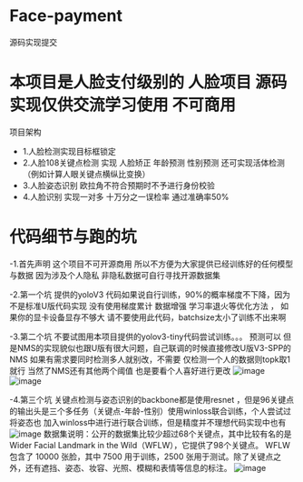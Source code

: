 # Face-payment
源码实现提交
# 本项目是人脸支付级别的 人脸项目 源码实现仅供交流学习使用 不可商用
项目架构
- 1.人脸检测实现目标框锁定
- 2.人脸108关键点检测 实现 人脸矫正 年龄预测 性别预测   还可实现活体检测（例如计算人眼关键点横纵比变换）
- 3.人脸姿态识别  欧拉角不符合预期时不予进行身份校验
- 4.人脸识别 实现一对多 十万分之一误检率 通过准确率50%

# 代码细节与跑的坑
-1.首先声明 这个项目不可开源商用 所以不方便为大家提供已经训练好的任何模型与数据 因为涉及个人隐私 非隐私数据可自行寻找开源数据集

-2.第一个坑 提供的yoloV3 代码如果说自行训练，90%的概率梯度不下降，因为不是标准U版代码实现 没有使用梯度累计 数据增强 学习率退火等优化方法 ，
如果你的显卡设备显存不够大 请不要使用此代码，batchsize太小了训练不出来啊

-3.第二个坑 不要试图用本项目提供的yolov3-tiny代码尝试训练。。。 预测可以 但是NMS的实现貌似也跟U版有很大问题，自己联调的时候直接修改U版V3-SPP的NMS 
如果有需求要同时检测多人就别改，不需要 仅检测一个人的数据则topk取1就行 当然了NMS还有其他两个阈值 也是要看个人喜好进行更改
![image](https://user-images.githubusercontent.com/65523997/162975652-47f50c12-f0ad-44b1-868d-b9dd12098bf1.png)
![image](https://user-images.githubusercontent.com/65523997/162975918-87cf0247-a314-4df8-a5b3-283871eb89d7.png)

-4.第三个坑 关键点检测与姿态识别的backbone都是使用resnet ，但是96关键点的输出头是三个多任务（关键点-年龄-性别）使用winloss联合训练，个人尝试过将姿态也
加入winloss中进行进行联合训练，但是精度并不理想代码实现中也有
![image](https://user-images.githubusercontent.com/65523997/162975440-6e00f670-ee16-485b-b489-605ea7827986.png)
数据集说明：公开的数据集比较少超过68个关键点，其中比较有名的是Wider Facial Landmark in the Wild（WFLW），它提供了98个关键点。 WFLW 包含了 10000 张脸，其中 7500 用于训练，2500 张用于测试。除了关键点之外，还有遮挡、姿态、妆容、光照、模糊和表情等信息的标注。
![image](https://user-images.githubusercontent.com/65523997/162976516-f14a675b-a757-4b01-a211-14c0696eb3fa.png)
